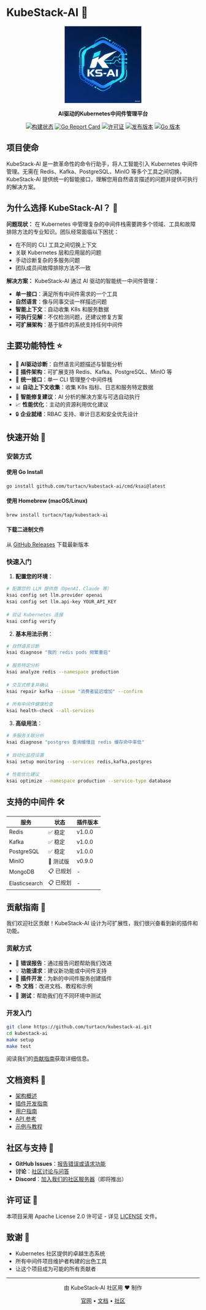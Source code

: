 # KubeStack-AI 🚀

<div align="center">
  <img src="logo.png" alt="KubeStack-AI Logo" width="200" height="200">

**AI驱动的Kubernetes中间件管理平台**

[![构建状态](https://img.shields.io/github/workflow/status/turtacn/kubestack-ai/CI)](https://github.com/turtacn/kubestack-ai/actions)
[![Go Report Card](https://goreportcard.com/badge/github.com/turtacn/kubestack-ai)](https://goreportcard.com/report/github.com/turtacn/kubestack-ai)
[![许可证](https://img.shields.io/badge/License-Apache%202.0-blue.svg)](https://opensource.org/licenses/Apache-2.0)
[![发布版本](https://img.shields.io/github/release/turtacn/kubestack-ai.svg)](https://github.com/turtacn/kubestack-ai/releases)
[![Go 版本](https://img.shields.io/github/go-mod/go-version/turtacn/kubestack-ai)](https://golang.org/)

</div>

## 项目使命

KubeStack-AI 是一款革命性的命令行助手，将人工智能引入 Kubernetes 中间件管理。无需在 Redis、Kafka、PostgreSQL、MinIO 等多个工具之间切换，KubeStack-AI 提供统一的智能接口，理解您用自然语言描述的问题并提供可执行的解决方案。

## 为什么选择 KubeStack-AI？ 🎯

**问题现状：** 在 Kubernetes 中管理复杂的中间件栈需要跨多个领域、工具和故障排除方法的专业知识。团队经常面临以下困扰：

* 在不同的 CLI 工具之间切换上下文
* 关联 Kubernetes 层和应用层的问题
* 手动诊断复杂的多服务问题
* 团队成员间故障排除方法不一致

**解决方案：** KubeStack-AI 通过 AI 驱动的智能统一中间件管理：

* **单一接口**：满足所有中间件需求的一个工具
* **自然语言**：像与同事交谈一样描述问题
* **智能上下文**：自动收集 K8s 和服务数据
* **可执行见解**：不仅检测问题，还建议修复方案
* **可扩展架构**：基于插件的系统支持任何中间件

## 主要功能特性 ⭐

* 🤖 **AI驱动诊断**：自然语言问题描述与智能分析
* 🔌 **插件架构**：可扩展支持 Redis、Kafka、PostgreSQL、MinIO 等
* 🎯 **统一接口**：单一 CLI 管理整个中间件栈
* 📊 **自动上下文收集**：收集 K8s 指标、日志和服务特定数据
* 🔧 **智能修复建议**：AI 分析的解决方案与可选自动执行
* 📈 **性能优化**：主动的资源利用优化建议
* 🔒 **企业就绪**：RBAC 支持、审计日志和安全优先设计

## 快速开始 🚀

### 安装方式

#### 使用 Go Install

```bash
go install github.com/turtacn/kubestack-ai/cmd/ksai@latest
```

#### 使用 Homebrew (macOS/Linux)

```bash
brew install turtacn/tap/kubestack-ai
```

#### 下载二进制文件

从 [GitHub Releases](https://github.com/turtacn/kubestack-ai/releases) 下载最新版本

### 快速入门

1. **配置您的环境**：

```bash
# 配置您的 LLM 提供商（OpenAI、Claude 等）
ksai config set llm.provider openai
ksai config set llm.api-key YOUR_API_KEY

# 验证 Kubernetes 连接
ksai config verify
```

2. **基本用法示例**：

```bash
# 自然语言诊断
ksai diagnose "我的 redis pods 频繁重启"

# 服务特定分析
ksai analyze redis --namespace production

# 交互式修复并确认
ksai repair kafka --issue "消费者延迟增加" --confirm

# 所有中间件健康检查
ksai health-check --all-services
```

3. **高级用法**：

```bash
# 多服务关联分析
ksai diagnose "postgres 查询缓慢且 redis 缓存命中率低"

# 自动化监控设置
ksai setup monitoring --services redis,kafka,postgres

# 性能优化建议
ksai optimize --namespace production --service-type database
```

## 支持的中间件 🛠️

| 服务            | 状态     | 插件版本   |
| ------------- | ------ | ------ |
| Redis         | ✅ 稳定   | v1.0.0 |
| Kafka         | ✅ 稳定   | v1.0.0 |
| PostgreSQL    | ✅ 稳定   | v1.0.0 |
| MinIO         | 🚧 测试版 | v0.9.0 |
| MongoDB       | 📋 已规划 | -      |
| Elasticsearch | 📋 已规划 | -      |

## 贡献指南 🤝

我们欢迎社区贡献！KubeStack-AI 设计为可扩展性，我们很兴奋看到新的插件和功能。

### 贡献方式

* 🐛 **错误报告**：通过报告问题帮助我们改进
* 💡 **功能请求**：建议新功能或中间件支持
* 🔌 **插件开发**：为新的中间件服务创建插件
* 📚 **文档**：改进文档、教程和示例
* 🧪 **测试**：帮助我们在不同环境中测试

### 开发入门

```bash
git clone https://github.com/turtacn/kubestack-ai.git
cd kubestack-ai
make setup
make test
```

阅读我们的[贡献指南](CONTRIBUTING.md)获取详细信息。

## 文档资料 📖

* [架构概述](docs/architecture.md)
* [插件开发指南](docs/plugins/developing-plugins.md)
* [用户指南](docs/user-guide/getting-started.md)
* [API 参考](docs/api/plugin-api.md)
* [示例与教程](docs/examples/)

## 社区与支持 💬

* **GitHub Issues**：[报告错误或请求功能](https://github.com/turtacn/kubestack-ai/issues)
* **讨论**：[社区讨论与问答](https://github.com/turtacn/kubestack-ai/discussions)
* **Discord**：[加入我们的社区服务器](https://discord.gg/kubestack-ai)（即将推出）

## 许可证 📄

本项目采用 Apache License 2.0 许可证 - 详见 [LICENSE](LICENSE) 文件。

## 致谢 🙏

* Kubernetes 社区提供的卓越生态系统
* 所有中间件项目维护者构建的出色工具
* 让这个项目成为可能的所有贡献者

---

<div align="center">
  由 KubeStack-AI 社区用 ❤️ 制作

[官网](https://kubestack-ai.dev) • [文档](https://docs.kubestack-ai.dev) • [社区](https://github.com/turtacn/kubestack-ai/discussions)

</div>